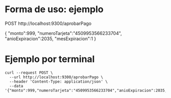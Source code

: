 # Forma de uso: ejemplo

POST http://localhost:9300/aprobarPago

{
  "monto":999,
  "numeroTarjeta":"4509953566233704",
  "anioExpiracion":2035,
  "mesExpiracion":1
}

# Ejemplo por terminal

```
curl --request POST \
  --url http://localhost:9300/aprobarPago \
  --header 'Content-Type: application/json' \
  --data '{"monto":999,"numeroTarjeta":"4509953566233704","anioExpiracion":2035,"mesExpiracion":1}'
```
